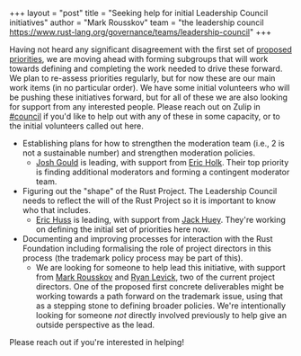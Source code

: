 +++
layout = "post"
title = "Seeking help for initial Leadership Council initiatives"
author = "Mark Rousskov"
team = "the leadership council <https://www.rust-lang.org/governance/teams/leadership-council>"
+++

Having not heard any significant disagreement with the first set of [proposed priorities],
we are moving ahead with forming subgroups that will work towards defining and
completing the work needed to drive these forward. We plan to re-assess
priorities regularly, but for now these are our main work items (in no
particular order). We have some initial volunteers who will be pushing these
initiatives forward, but for all of these we are also looking for support from
any interested people. Please reach out on Zulip in [#council][#council] if
you'd like to help out with any of these in some capacity, or to the initial
volunteers called out here.

* Establishing plans for how to strengthen the moderation team (i.e., 2 is not a sustainable number) and strengthen moderation policies.
    * [Josh Gould](https://github.com/technetos) is leading, with support from [Eric Holk](https://github.com/eholk). Their top priority is finding additional moderators and forming a contingent moderator team.
* Figuring out the "shape" of the Rust Project. The Leadership Council needs to reflect the will of the Rust Project so it is important to know who that includes.
    * [Eric Huss](https://github.com/ehuss) is leading, with support from [Jack Huey](https://github.com/jackh726). They're working on defining the initial set of priorities here now.
* Documenting and improving processes for interaction with the Rust Foundation including formalising the role of project directors in this process (the trademark policy process may be part of this).
    * We are looking for someone to help lead this initiative, with support from [Mark Rousskov](https://github.com/Mark-Simulacrum/) and [Ryan Levick](https://github.com/rylev), two of the current  project directors. One of the proposed first concrete deliverables might be working towards a path forward on the trademark issue, using that as a stepping stone to defining broader policies. We're intentionally looking for someone *not* directly involved previously to help give an outside perspective as the lead.

Please reach out if you're interested in helping!

[#council]: https://rust-lang.zulipchat.com/#narrow/stream/392734-council
[proposed priorities]: https://blog.rust-lang.org/inside-rust/2023/07/25/leadership-council-update.html

